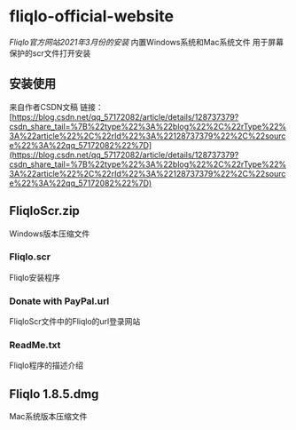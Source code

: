 # fliqlo-official-website
*Fliqlo官方网站2021年3月份的安装*
内置Windows系统和Mac系统文件
用于屏幕保护的scr文件打开安装
## 安装使用
来自作者CSDN文稿
链接：[https://blog.csdn.net/qq_57172082/article/details/128737379?csdn_share_tail=%7B%22type%22%3A%22blog%22%2C%22rType%22%3A%22article%22%2C%22rId%22%3A%22128737379%22%2C%22source%22%3A%22qq_57172082%22%7D](https://blog.csdn.net/qq_57172082/article/details/128737379?csdn_share_tail=%7B%22type%22%3A%22blog%22%2C%22rType%22%3A%22article%22%2C%22rId%22%3A%22128737379%22%2C%22source%22%3A%22qq_57172082%22%7D) 
## FliqloScr.zip
Windows版本压缩文件
### Fliqlo.scr
Fliqlo安装程序
### Donate with PayPal.url
FliqloScr文件中的Fliqlo的url登录网站
### ReadMe.txt
Fliqlo程序的描述介绍
## Fliqlo 1.8.5.dmg
Mac系统版本压缩文件

